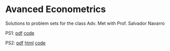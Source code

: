 # Avanced Econometrics

Solutions to problem sets for the class Adv. Met with Prof. Salvador Navarro

PS1: [pdf](https://github.com/hans-mtz/AdvMetrics/blob/master/PS1/PS1.pdf) [code](https://github.com/hans-mtz/AdvMetrics/tree/master/PS1)

PS2: [pdf](https://github.com/hans-mtz/AdvMetrics/blob/master/PS2/PS2.pdf) [html](https://raw,githack.com/hans-mtz/AdvMetrics/master/PS2/PS2.html) [code](https://github.com/hans-mtz/AdvMetrics/tree/master/PS2)